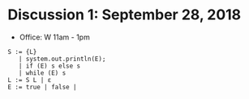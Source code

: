 # Discussion 1: September 28, 2018
* Office: W 11am - 1pm
```
S := {L}
   | system.out.println(E);
   | if (E) s else s
   | while (E) s
L := S L | ε
E := true | false | 
```
